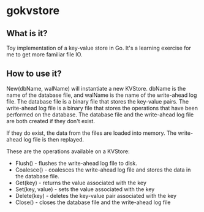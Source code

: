 # gokvstore


## What is it?

Toy implementation of a key-value store in Go. It's a learning exercise for me to get more familiar file IO.

## How to use it?

New(dbName, walName) will instantiate a new KVStore. dbName is the name of the database file, 
and walName is the name of the write-ahead log file. The database file is a binary file that 
stores the key-value pairs. The write-ahead log file is a binary file that stores the operations
that have been performed on the database. The database file and the write-ahead log file are both
created if they don't exist.

If they do exist, the data from the files are loaded into memory. The write-ahead log file is 
then replayed.

These are the operations available on a KVStore:
 - Flush() - flushes the write-ahead log file to disk.
 - Coalesce() - coalesces the write-ahead log file and stores the data in the database file.
 - Get(key) - returns the value associated with the key
 - Set(key, value) - sets the value associated with the key
 - Delete(key) - deletes the key-value pair associated with the key
 - Close() - closes the database file and the write-ahead log file

